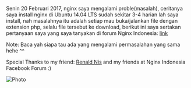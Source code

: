 Senin 20 Februari 2017, nginx saya mengalami proble(masalah), ceritanya saya install nginx di Ubuntu 14.04 LTS
sudah sekitar 3-4 harian lah saya install, nah masalahnya itu adalah setiap mau buka/jalankan file dengan
extension php, selalu file tersebut ke download, berikut ini saya sertakan pertanyaan saya
yang saya tanyakan di forum Nginx Indonesia: [link](https://www.facebook.com/groups/nginx.banget.indonesia/permalink/784649411691595/)

Note: Baca yah siapa tau ada yang mengalami permasalahan yang sama hehe ^^

Special Thanks to my friend: [Renald Nis](https://www.facebook.com/einhovant) and my friends at Nginx Indonesia Facebook Forum :)

![Photo](http://imgur.com/a/o21gg)
